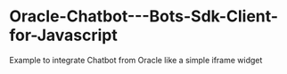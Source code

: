 # Oracle-Chatbot---Bots-Sdk-Client-for-Javascript
Example to integrate Chatbot from Oracle like a simple iframe widget
